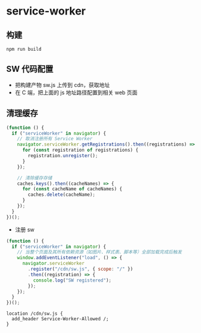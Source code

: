 # service-worker

## 构建

`npm run build`

## SW 代码配置

- 把构建产物 sw.js 上传到 cdn，获取地址
- 在 C 端，把上面的 js 地址路径配置到相关 web 页面

## 清理缓存

```js
(function () {
  if ("serviceWorker" in navigator) {
    // 取消注册所有 Service Worker
    navigator.serviceWorker.getRegistrations().then((registrations) => {
      for (const registration of registrations) {
        registration.unregister();
      }
    });

    // 清除缓存存储
    caches.keys().then((cacheNames) => {
      for (const cacheName of cacheNames) {
        caches.delete(cacheName);
      }
    });
  }
})();
```

- 注册 sw

```js
(function () {
  if ("serviceWorker" in navigator) {
    // 当整个页面及其所有依赖资源（如图片、样式表、脚本等）全部加载完成后触发
    window.addEventListener("load", () => {
      navigator.serviceWorker
        .register("/cdn/sw.js", { scope: "/" })
        .then((registration) => {
          console.log("SW registered");
        });
    });
  }
})();
```

```nginx
location /cdn/sw.js {
  add_header Service-Worker-Allowed /;
}
```
